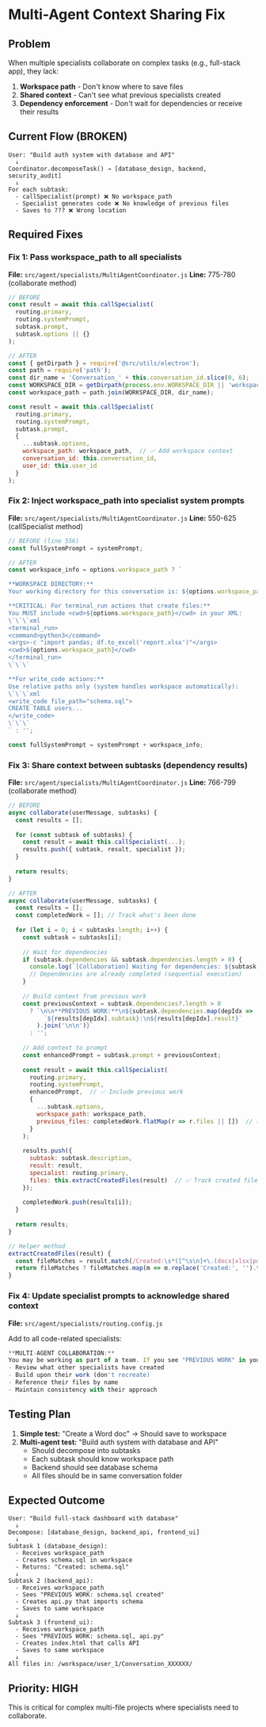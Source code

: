 # Multi-Agent Context Sharing Fix

## Problem
When multiple specialists collaborate on complex tasks (e.g., full-stack app), they lack:
1. **Workspace path** - Don't know where to save files
2. **Shared context** - Can't see what previous specialists created
3. **Dependency enforcement** - Don't wait for dependencies or receive their results

## Current Flow (BROKEN)
```
User: "Build auth system with database and API"
  ↓
Coordinator.decomposeTask() → [database_design, backend, security_audit]
  ↓
For each subtask:
  - callSpecialist(prompt) ❌ No workspace_path
  - Specialist generates code ❌ No knowledge of previous files
  - Saves to ??? ❌ Wrong location
```

## Required Fixes

### Fix 1: Pass workspace_path to all specialists
**File:** `src/agent/specialists/MultiAgentCoordinator.js`
**Line:** 775-780 (collaborate method)

```javascript
// BEFORE
const result = await this.callSpecialist(
  routing.primary,
  routing.systemPrompt,
  subtask.prompt,
  subtask.options || {}
);

// AFTER
const { getDirpath } = require('@src/utils/electron');
const path = require('path');
const dir_name = 'Conversation_' + this.conversation_id.slice(0, 6);
const WORKSPACE_DIR = getDirpath(process.env.WORKSPACE_DIR || 'workspace', this.user_id);
const workspace_path = path.join(WORKSPACE_DIR, dir_name);

const result = await this.callSpecialist(
  routing.primary,
  routing.systemPrompt,
  subtask.prompt,
  {
    ...subtask.options,
    workspace_path: workspace_path,  // ✅ Add workspace context
    conversation_id: this.conversation_id,
    user_id: this.user_id
  }
);
```

### Fix 2: Inject workspace_path into specialist system prompts
**File:** `src/agent/specialists/MultiAgentCoordinator.js`
**Line:** 550-625 (callSpecialist method)

```javascript
// BEFORE (line 556)
const fullSystemPrompt = systemPrompt;

// AFTER
const workspace_info = options.workspace_path ? `

**WORKSPACE DIRECTORY:**
Your working directory for this conversation is: ${options.workspace_path}

**CRITICAL: For terminal_run actions that create files:**
You MUST include <cwd>${options.workspace_path}</cwd> in your XML:
\`\`\`xml
<terminal_run>
<command>python3</command>
<args>-c "import pandas; df.to_excel('report.xlsx')"</args>
<cwd>${options.workspace_path}</cwd>
</terminal_run>
\`\`\`

**For write_code actions:**
Use relative paths only (system handles workspace automatically):
\`\`\`xml
<write_code file_path="schema.sql">
CREATE TABLE users...
</write_code>
\`\`\`
` : '';

const fullSystemPrompt = systemPrompt + workspace_info;
```

### Fix 3: Share context between subtasks (dependency results)
**File:** `src/agent/specialists/MultiAgentCoordinator.js`
**Line:** 766-799 (collaborate method)

```javascript
// BEFORE
async collaborate(userMessage, subtasks) {
  const results = [];
  
  for (const subtask of subtasks) {
    const result = await this.callSpecialist(...);
    results.push({ subtask, result, specialist });
  }
  
  return results;
}

// AFTER
async collaborate(userMessage, subtasks) {
  const results = [];
  const completedWork = []; // Track what's been done
  
  for (let i = 0; i < subtasks.length; i++) {
    const subtask = subtasks[i];
    
    // Wait for dependencies
    if (subtask.dependencies && subtask.dependencies.length > 0) {
      console.log(`[Collaboration] Waiting for dependencies: ${subtask.dependencies}`);
      // Dependencies are already completed (sequential execution)
    }
    
    // Build context from previous work
    const previousContext = subtask.dependencies?.length > 0 
      ? `\n\n**PREVIOUS WORK:**\n${subtask.dependencies.map(depIdx => 
          `${results[depIdx].subtask}:\n${results[depIdx].result}`
        ).join('\n\n')}`
      : '';
    
    // Add context to prompt
    const enhancedPrompt = subtask.prompt + previousContext;
    
    const result = await this.callSpecialist(
      routing.primary,
      routing.systemPrompt,
      enhancedPrompt,  // ✅ Include previous work
      {
        ...subtask.options,
        workspace_path: workspace_path,
        previous_files: completedWork.flatMap(r => r.files || [])  // ✅ Share file list
      }
    );
    
    results.push({
      subtask: subtask.description,
      result: result,
      specialist: routing.primary,
      files: this.extractCreatedFiles(result)  // ✅ Track created files
    });
    
    completedWork.push(results[i]);
  }
  
  return results;
}

// Helper method
extractCreatedFiles(result) {
  const fileMatches = result.match(/Created:\s*([^\s\n]+\.(docx|xlsx|pdf|txt|csv|py|js|sql|json))/gi);
  return fileMatches ? fileMatches.map(m => m.replace('Created:', '').trim()) : [];
}
```

### Fix 4: Update specialist prompts to acknowledge shared context
**File:** `src/agent/specialists/routing.config.js`

Add to all code-related specialists:

```javascript
**MULTI-AGENT COLLABORATION:**
You may be working as part of a team. If you see "PREVIOUS WORK" in your prompt:
- Review what other specialists have created
- Build upon their work (don't recreate)
- Reference their files by name
- Maintain consistency with their approach
```

## Testing Plan

1. **Simple test:** "Create a Word doc" → Should save to workspace
2. **Multi-agent test:** "Build auth system with database and API"
   - Should decompose into subtasks
   - Each subtask should know workspace path
   - Backend should see database schema
   - All files should be in same conversation folder

## Expected Outcome

```
User: "Build full-stack dashboard with database"
  ↓
Decompose: [database_design, backend_api, frontend_ui]
  ↓
Subtask 1 (database_design):
  - Receives workspace_path
  - Creates schema.sql in workspace
  - Returns: "Created: schema.sql"
  ↓
Subtask 2 (backend_api):
  - Receives workspace_path
  - Sees "PREVIOUS WORK: schema.sql created"
  - Creates api.py that imports schema
  - Saves to same workspace
  ↓
Subtask 3 (frontend_ui):
  - Receives workspace_path
  - Sees "PREVIOUS WORK: schema.sql, api.py"
  - Creates index.html that calls API
  - Saves to same workspace
  ↓
All files in: /workspace/user_1/Conversation_XXXXXX/
```

## Priority: HIGH
This is critical for complex multi-file projects where specialists need to collaborate.
